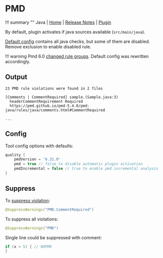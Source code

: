 # PMD

!!! summary ""
    Java | 
    [Home](http://pmd.sourceforge.net) | 
    [Release Notes](https://pmd.github.io/latest/pmd_release_notes.html) | 
    [Plugin](https://docs.gradle.org/current/userguide/pmd_plugin.html)  
    
By default, plugin activates if java sources available (`src/main/java`).    

[Default config](https://github.com/xvik/gradle-quality-plugin/blob/master/src/main/resources/ru/vyarus/quality/config/pmd/pmd.xml)
contains all java checks, but some of them are disabled. Remove exclusion to enable disabled rule.

!!! warning
    Pmd 6.0 [changed rule groups](https://pmd.github.io/pmd-6.0.0/pmd_release_notes.html#rule-categories). Default config was 
    rewritten accordingly.

## Output

```
23 PMD rule violations were found in 2 files

[Comments | CommentRequired] sample.(Sample.java:3) 
  headerCommentRequirement Required
  https://pmd.github.io/pmd-5.4.0/pmd-java/rules/java/comments.html#CommentRequired

...
```

## Config

Tool config options with defaults:

```groovy
quality {
    pmdVersion = '6.31.0'
    pmd = true // false to disable automatic plugin activation  
    pmdIncremental = false // true to enable pmd incremental analysis
}
```

## Suppress

To [suppress violation](https://pmd.github.io/latest/pmd_userdocs_suppressing_warnings.html):

```java
@SuppressWarnings("PMD.CommentRequired")
```

To suppress all violations:

```java
@SuppressWarnings("PMD")
```

Single line could be suppressed with comment:

```java
if (x > 5) { // NOPMD
}
```
